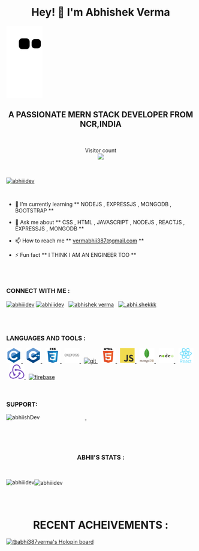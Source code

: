 <h1 align="center">Hey! 👋  I'm Abhishek Verma</h1>
 <img src = "https://github.com/abhiiidev/abhiiidev/blob/output/github-contribution-grid-snake.svg" />
<h2 align="center"> A PASSIONATE MERN STACK DEVELOPER FROM NCR,INDIA </h3>

<br>
<p align="center"> 
  Visitor count
 <br>
  <img src="https://profile-counter.glitch.me/AbhiiiDev/count.svg" />
</p>
<br>


<p align="left"> <a href="https://twitter.com/abhiiidev" target="blank"><img src="https://img.shields.io/twitter/follow/abhiiidev?logo=twitter&style=for-the-badge" alt="abhiiidev" /></a> </p>
<br>

- 🌱 I’m currently learning ** NODEJS , EXPRESSJS , MONGODB , BOOTSTRAP **

- 💬 Ask me about ** CSS , HTML , JAVASCRIPT , NODEJS , REACTJS , EXPRESSJS , MONGODB **

- 📫 How to reach me ** vermabhii387@gmail.com **

- ⚡ Fun fact ** I THINK I AM AN ENGINEER TOO **
 <br>
<br>



<h3 align="left">CONNECT WITH ME : </h3>
<p align="left">
 <a href="https://dev.to/abhiiidev" target="blank"><img align="center" src="https://raw.githubusercontent.com/rahuldkjain/github-profile-readme-generator/master/src/images/icons/Social/devto.svg" alt="abhiiidev" height="30" width="40" /></a>
<a href="https://twitter.com/abhiiidev" target="blank"><img align="center" src="https://raw.githubusercontent.com/rahuldkjain/github-profile-readme-generator/master/src/images/icons/Social/twitter.svg" alt="abhiiidev" height="30" width="40" /></a>
  &nbsp;
<a href="https://www.linkedin.com/in/abhishek-verma-232ba6225/" target="blank"><img align="center" src="https://raw.githubusercontent.com/rahuldkjain/github-profile-readme-generator/master/src/images/icons/Social/linked-in-alt.svg" alt="abhishek verma" height="30" width="40" /></a>
   &nbsp;
<a href="https://instagram.com/_abhi.shekkk" target="blank"><img align="center" src="https://raw.githubusercontent.com/rahuldkjain/github-profile-readme-generator/master/src/images/icons/Social/instagram.svg" alt="_abhi.shekkk" height="30" width="40" /></a>
   &nbsp;

</p>
<br>
<br>
<h3 align="left">LANGUAGES AND TOOLS : </h3>
<p align="left"> <a href="https://www.cprogramming.com/" target="_blank" rel="noreferrer"> <img src="https://raw.githubusercontent.com/devicons/devicon/master/icons/c/c-original.svg" alt="c" width="40" height="40"/> </a>
   &nbsp;
  <a href="https://www.w3schools.com/cpp/" target="_blank" rel="noreferrer"> <img src="https://raw.githubusercontent.com/devicons/devicon/master/icons/cplusplus/cplusplus-original.svg" alt="cplusplus" width="40" height="40"/> </a>
   &nbsp;
  <a href="https://www.w3schools.com/css/" target="_blank" rel="noreferrer"> <img src="https://raw.githubusercontent.com/devicons/devicon/master/icons/css3/css3-original-wordmark.svg" alt="css3" width="40" height="40"/> </a>
   &nbsp;
  <a href="https://expressjs.com" target="_blank" rel="noreferrer"> <img src="https://raw.githubusercontent.com/devicons/devicon/master/icons/express/express-original-wordmark.svg" alt="express" width="40" height="40"/> </a> 
   &nbsp;
  <a href="https://git-scm.com/" target="_blank" rel="noreferrer"> <img src="https://www.vectorlogo.zone/logos/git-scm/git-scm-icon.svg" alt="git" width="40" height="40"/> </a> 
   &nbsp;
  <a href="https://www.w3.org/html/" target="_blank" rel="noreferrer"> <img src="https://raw.githubusercontent.com/devicons/devicon/master/icons/html5/html5-original-wordmark.svg" alt="html5" width="40" height="40"/> </a> 
   &nbsp;
  <a href="https://developer.mozilla.org/en-US/docs/Web/JavaScript" target="_blank" rel="noreferrer"> <img src="https://raw.githubusercontent.com/devicons/devicon/master/icons/javascript/javascript-original.svg" alt="javascript" width="40" height="40"/> </a>
   &nbsp;
  <a href="https://www.mongodb.com/" target="_blank" rel="noreferrer"> <img src="https://raw.githubusercontent.com/devicons/devicon/master/icons/mongodb/mongodb-original-wordmark.svg" alt="mongodb" width="40" height="40"/> </a>
   &nbsp;
  <a href="https://nodejs.org" target="_blank" rel="noreferrer"> <img src="https://raw.githubusercontent.com/devicons/devicon/master/icons/nodejs/nodejs-original-wordmark.svg" alt="nodejs" width="40" height="40"/> </a> 
   &nbsp;
  <a href="https://reactjs.org/" target="_blank" rel="noreferrer"> <img src="https://raw.githubusercontent.com/devicons/devicon/master/icons/react/react-original-wordmark.svg" alt="react" width="40" height="40"/> </a> 
   &nbsp;
 <a href="https://redux.js.org" target="_blank" rel="noreferrer"> <img src="https://raw.githubusercontent.com/devicons/devicon/master/icons/redux/redux-original.svg" alt="redux" width="40" height="40"/> </a>    &nbsp;
  <a href="https://firebase.google.com/" target="_blank" rel="noreferrer"> <img src="https://www.vectorlogo.zone/logos/firebase/firebase-icon.svg" alt="firebase" width="40" height="40"/> </a></p>
</p>
 
<br>

<h3 align="left">SUPPORT:</h3>
<p>
  
  <a href="https://www.buymeacoffee.com/abhiishDev"> &nbsp; <img align="left" src="https://cdn.buymeacoffee.com/buttons/v2/default-yellow.png" height="50" width="210" alt="abhiishDev" /></a></p><br><br>
<br>

<h3 align="center"> ABHII'S STATS : </h3>
<br>


<p><img align="left" src="https://github-readme-stats-beryl.vercel.app/api?username=abhiiidev&show_icons=true&title_color=fff&icon_color=79ff97&text_color=9f9f9f&bg_color=151515" alt="abhiiidev" /></p>


 <img align="center" src="https://github-readme-streak-stats.herokuapp.com/?user=abhiiidev&](https://github-readme-stats.vercel.app/api/top-langs/?username=abhiiidev&layout=compact&theme=vision-friendly-dark" alt="abhiiidev" />

<br> <br>
<p>


</p>

<H1 align="center" > RECENT ACHEIVEMENTS : </H1>

[![@abhi387verma's Holopin board](https://holopin.me/abhi387verma)](https://holopin.io/@abhi387verma)

